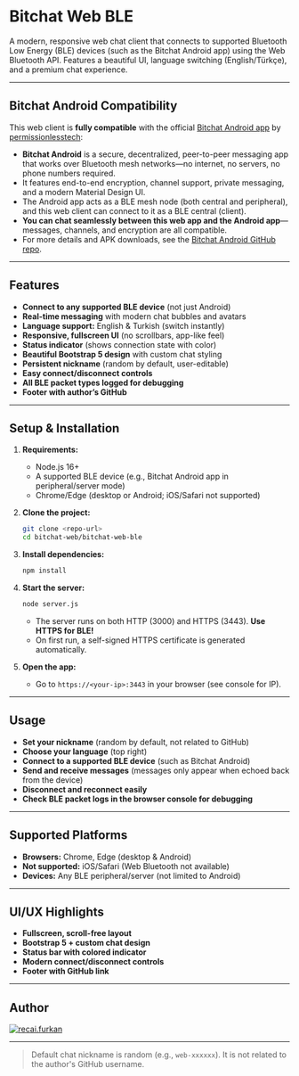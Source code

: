 # Bitchat Web BLE

A modern, responsive web chat client that connects to supported Bluetooth Low Energy (BLE) devices (such as the Bitchat Android app) using the Web Bluetooth API. Features a beautiful UI, language switching (English/Türkçe), and a premium chat experience.

---

## Bitchat Android Compatibility

This web client is **fully compatible** with the official [Bitchat Android app](https://github.com/permissionlesstech/bitchat-android) by [permissionlesstech](https://github.com/permissionlesstech/bitchat-android):

- **Bitchat Android** is a secure, decentralized, peer-to-peer messaging app that works over Bluetooth mesh networks—no internet, no servers, no phone numbers required.
- It features end-to-end encryption, channel support, private messaging, and a modern Material Design UI.
- The Android app acts as a BLE mesh node (both central and peripheral), and this web client can connect to it as a BLE central (client).
- **You can chat seamlessly between this web app and the Android app**—messages, channels, and encryption are all compatible.
- For more details and APK downloads, see the [Bitchat Android GitHub repo](https://github.com/permissionlesstech/bitchat-android).

---

## Features
- **Connect to any supported BLE device** (not just Android)
- **Real-time messaging** with modern chat bubbles and avatars
- **Language support:** English & Turkish (switch instantly)
- **Responsive, fullscreen UI** (no scrollbars, app-like feel)
- **Status indicator** (shows connection state with color)
- **Beautiful Bootstrap 5 design** with custom chat styling
- **Persistent nickname** (random by default, user-editable)
- **Easy connect/disconnect controls**
- **All BLE packet types logged for debugging**
- **Footer with author’s GitHub**

---

## Setup & Installation

1. **Requirements:**
   - Node.js 16+
   - A supported BLE device (e.g., Bitchat Android app in peripheral/server mode)
   - Chrome/Edge (desktop or Android; iOS/Safari not supported)

2. **Clone the project:**
   ```sh
   git clone <repo-url>
   cd bitchat-web/bitchat-web-ble
   ```

3. **Install dependencies:**
   ```sh
   npm install
   ```

4. **Start the server:**
   ```sh
   node server.js
   ```
   - The server runs on both HTTP (3000) and HTTPS (3443). **Use HTTPS for BLE!**
   - On first run, a self-signed HTTPS certificate is generated automatically.

5. **Open the app:**
   - Go to `https://<your-ip>:3443` in your browser (see console for IP).

---

## Usage
- **Set your nickname** (random by default, not related to GitHub)
- **Choose your language** (top right)
- **Connect to a supported BLE device** (such as Bitchat Android)
- **Send and receive messages** (messages only appear when echoed back from the device)
- **Disconnect and reconnect easily**
- **Check BLE packet logs in the browser console for debugging**

---

## Supported Platforms
- **Browsers:** Chrome, Edge (desktop & Android)
- **Not supported:** iOS/Safari (Web Bluetooth not available)
- **Devices:** Any BLE peripheral/server (not limited to Android)

---

## UI/UX Highlights
- **Fullscreen, scroll-free layout**
- **Bootstrap 5 + custom chat design**
- **Status bar with colored indicator**
- **Modern connect/disconnect controls**
- **Footer with GitHub link**

---

## Author

[![recai.furkan](https://img.shields.io/badge/GitHub-recai.furkan-181717?style=flat&logo=github)](https://github.com/recai.furkan)

---

> Default chat nickname is random (e.g., `web-xxxxxx`). It is not related to the author's GitHub username. 